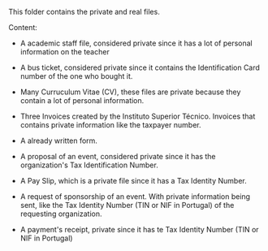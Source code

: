 This folder contains the private and real files.


Content:

- A academic staff file, considered private since it has a lot of personal information on the teacher

- A bus ticket, considered private since it contains the Identification Card number of the one who bought it. 

- Many Curruculum Vitae (CV), these files are private because they contain a lot of personal information.

- Three Invoices created by the Instituto Superior Técnico. Invoices that contains private information like the taxpayer number.

- A already written form. 

- A proposal of an event, considered private since it has the organization's Tax Identification Number.

- A Pay Slip, which is a private file since it has a Tax Identity Number.

- A request of sponsorship of an event. With private information being sent, like the Tax Identity Number (TIN or NIF in Portugal) of the requesting organization.

- A payment's receipt, private since it has te Tax Identity Number (TIN or NIF in Portugal)  
  

